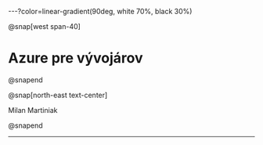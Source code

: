 ---?color=linear-gradient(90deg, white 70%, black 30%)

@snap[west span-40]
# Azure pre vývojárov
@snapend

<!-- @snap[north-east]
@img[clip-img span-30](AzureForDevelopers/assets/img/avatar.jpg)
@snapend -->

@snap[north-east text-center]

Milan Martiniak

@snapend

---
